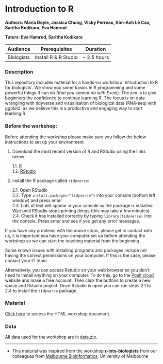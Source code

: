 # Introduction to R
**Authors: Maria Doyle, Jessica Chung, Vicky Perreau, Kim-Anh L&#234; Cao, Saritha Kodikara, Eva Hamrud**

**Tutors: Eva Hamrud, Saritha Kodikara**

| Audience      | Prerequisites | Duration    |
| ------------- | ------------- | ----------- |
| Biologists    | Install R & R Studio          |~ 2.5 hours    |


### Description

This repository includes material for a hands-on workshop 'Introduction to R for biologists'. We show you some basics in R programming and some powerful things R can do *(that you cannot do with Excel)*. The aim is to give beginners the confidence to continue learning R. The focus is on data wrangling with tidyverse and visualisation of biological data (RNA-seq) with ggplot2, as we believe this is a productive and engaging way to start learning R. 

### Before the workshop:

Before attending the workshop please make sure you follow the below instructions to set up your environment:

1. Download the most recent version of R and RStudio using the links below:

    1.1. [R](https://cran.r-project.org/)  
    1.2. [RStudio](https://posit.co/download/rstudio-desktop/#download)

2. Install the R package called `tidyverse`:

    2.1. Open RStudio  
    2.2. Type `install.packages("tidyverse")` into your console (bottom left window) and press enter  
    2.3. Lots of text will appear in your console as the package is installed. Wait until RStudio stops printing things (this may take a few minutes).  
    2.4. Check it has installed correctly by typing `library(tidyverse)` into the console. Press enter and see if you get any error messages.


If you have any problems with the above steps, please get in contact with us, it is important you have your computer set up before attending the workshop so we can start the teaching material from the beginning. 

Some known issues with installing programs and packages include not having the correct permissions on your computer. If this is the case, please contact your IT team. 

Alternatively, you can access Rstudio on your web browser so you don't need to install anything on your computer. To do this, go to the [Posit cloud](https://posit.cloud/) website and make a free account. Then click the buttons to create a new space and Rstudio project. Once Rstudio is open you can run steps 2.1 to 2.4 to install the `tidyverse` package. 


### Material

[Click here](https://melbintgen.github.io/intro-to-r/intro_r_biologists.html) to access the HTML workshop document.

### Data
All data used for the workshop are in [data.zip](https://melbintgen.github.io/intro-to-r/data.zip).

-----

- This material was inspired from the workshop **[r-into-biologists](https://github.com/melbournebioinformatics/r-intro-biologists)** from our colleagues from [Melbourne Bioinformatics](https://www.melbournebioinformatics.org.au), University of Melbourne 
